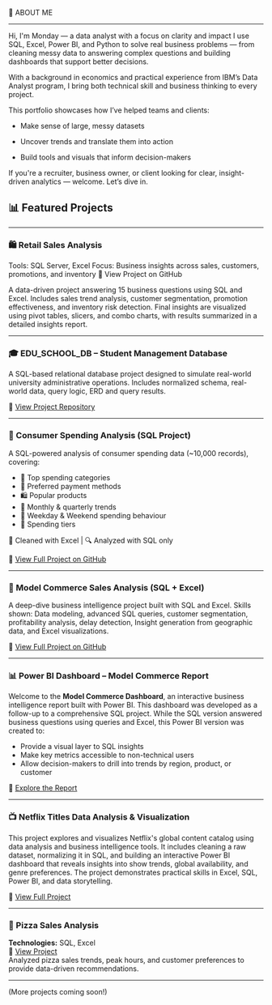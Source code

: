 🎈 ABOUT ME

---

Hi, I'm Monday — a data analyst with a focus on clarity and impact
I use SQL, Excel, Power BI, and Python to solve real business problems — from cleaning messy data to answering complex questions and building dashboards that support better decisions.

With a background in economics and practical experience from IBM’s Data Analyst program, I bring both technical skill and business thinking to every project.

This portfolio showcases how I’ve helped teams and clients:

- Make sense of large, messy datasets

- Uncover trends and translate them into action

- Build tools and visuals that inform decision-makers

If you're a recruiter, business owner, or client looking for clear, insight-driven analytics — welcome. Let’s dive in.



## 📊 Featured Projects 

---

### 🛍️ Retail Sales Analysis
Tools: SQL Server, Excel
Focus: Business insights across sales, customers, promotions, and inventory
🔗 View Project on GitHub

A data-driven project answering 15 business questions using SQL and Excel. Includes sales trend analysis, customer segmentation, promotion effectiveness, and inventory risk detection. Final insights are visualized using pivot tables, slicers, and combo charts, with results summarized in a detailed insights report.

---

### 🎓 EDU_SCHOOL_DB – Student Management Database

A SQL-based relational database project designed to simulate real-world university administrative operations.
Includes normalized schema, real-world data, query logic, ERD and query results.

🔗 [View Project Repository](https://github.com/MondayTheAnalyst/Edu_School_DB)

---

### 🧾 Consumer Spending Analysis (SQL Project)

A SQL-powered analysis of consumer spending data (~10,000 records), covering:

- 💸 Top spending categories
- 🏦 Preferred payment methods
- 🛍️ Popular products
- 📅 Monthly & quarterly trends
- 🧠 Weekday & Weekend spending behaviour
- 🏦 Spending tiers

🧹 Cleaned with Excel | 🔍 Analyzed with SQL only

🔗 [View Full Project on GitHub](https://github.com/MondayTheAnalyst/consumer-spending-sql)

---

### 🔹 Model Commerce Sales Analysis (SQL + Excel)
A deep-dive business intelligence project built with SQL and Excel.
Skills shown: Data modeling, advanced SQL queries, customer segmentation, profitability analysis, delay detection, Insight generation from geographic data, and Excel visualizations.

🔗 [View Full Project on GitHub](https://github.com/MondayTheAnalyst/Model-commerce-analysis)

---

### 📊 Power BI Dashboard – Model Commerce Report

Welcome to the **Model Commerce Dashboard**, an interactive business intelligence report built with Power BI.
This dashboard was developed as a follow-up to a comprehensive SQL project. While the SQL version answered business questions using queries and Excel, this Power BI version was created to:

- Provide a visual layer to SQL insights
- Make key metrics accessible to non-technical users
- Allow decision-makers to drill into trends by region, product, or customer


 🔗 [Explore the Report](https://github.com/MondayTheAnalyst/Model-commerce-Dashboard)

---

### 📺 Netflix Titles Data Analysis & Visualization

This project explores and visualizes Netflix's global content catalog using data analysis and business intelligence tools. It includes cleaning a raw dataset, normalizing it in SQL, and building an interactive Power BI dashboard that reveals insights into show trends, global availability, and genre preferences. The project demonstrates practical skills in Excel, SQL, Power BI, and data storytelling.

🔗 [View Full Project](https://github.com/MondayTheAnalyst/Netflix--Data-Project)

---
 
### 🍕 Pizza Sales Analysis  
**Technologies:** SQL, Excel  
🔗 [View Project](https://github.com/MondayTheAnalyst/pizza-sales-analysis)  
Analyzed pizza sales trends, peak hours, and customer preferences to provide data-driven recommendations.  

---


(More projects coming soon!)
